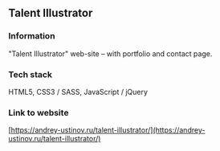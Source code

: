 ## Talent Illustrator

### Information

"Talent Illustrator" web-site – with portfolio and contact page.

### Tech stack

HTML5, CSS3 / SASS, JavaScript / jQuery

### Link to website

[https://andrey-ustinov.ru/talent-illustrator/](https://andrey-ustinov.ru/talent-illustrator/)
